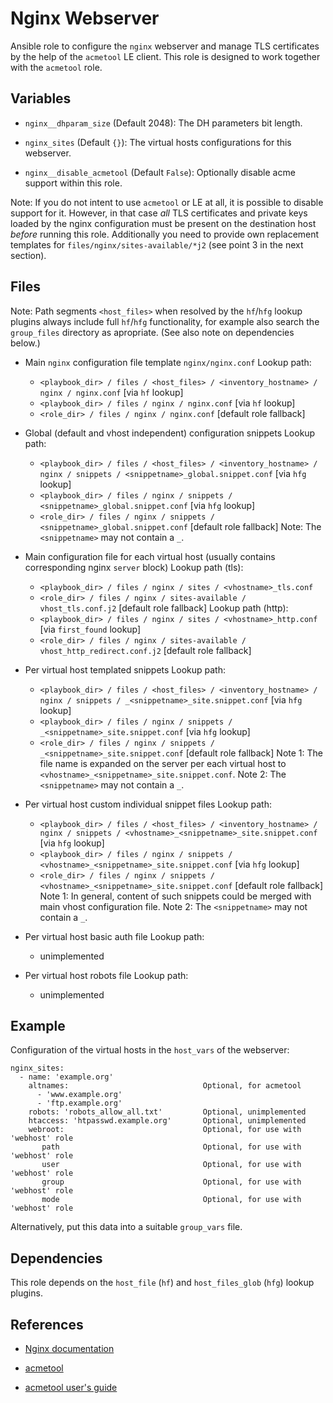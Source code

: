 Nginx Webserver
===============

Ansible role to configure the `nginx` webserver and manage TLS certificates
by the help of the `acmetool` LE client. This role is designed to work together
with the `acmetool` role.


Variables
---------

* `nginx__dhparam_size` (Default 2048):
  The DH parameters bit length.

* `nginx_sites` (Default `{}`):
  The virtual hosts configurations for this webserver.

* `nginx__disable_acmetool` (Default `False`):
  Optionally disable acme support within this role.


Note: If you do not intent to use `acmetool` or LE at all, it is possible to disable
      support for it. However, in that case *all* TLS certificates and private keys
      loaded by the nginx configuration must be present on the destination host *before*
      running this role. Additionally you need to provide own replacement templates
      for `files/nginx/sites-available/*j2` (see point 3 in the next section).


Files
-----

Note: Path segments `<host_files>` when resolved by the `hf`/`hfg` lookup plugins always
      include full `hf`/`hfg` functionality, for example also search the `group_files`
      directory as apropriate. (See also note on dependencies below.)


* Main `nginx` configuration file template `nginx/nginx.conf`
  Lookup path:
    - `<playbook_dir> / files / <host_files> / <inventory_hostname> / nginx / nginx.conf`  [via `hf` lookup]
    - `<playbook_dir> / files / nginx / nginx.conf`  [via `hf` lookup]
    - `<role_dir> / files / nginx / nginx.conf`  [default role fallback]


* Global (default and vhost independent) configuration snippets
  Lookup path:
    - `<playbook_dir> / files / <host_files> / <inventory_hostname> / nginx / snippets / <snippetname>_global.snippet.conf`  [via `hfg` lookup]
    - `<playbook_dir> / files / nginx / snippets / <snippetname>_global.snippet.conf`  [via `hfg` lookup]
    - `<role_dir> / files / nginx / snippets / <snippetname>_global.snippet.conf`  [default role fallback]
  Note: The `<snippetname>` may not contain a `_`.


* Main configuration file for each virtual host (usually contains corresponding nginx `server` block)
  Lookup path (tls):
    - `<playbook_dir> / files / nginx / sites / <vhostname>_tls.conf`
    - `<role_dir> / files / nginx / sites-available / vhost_tls.conf.j2`  [default role fallback]
  Lookup path (http):
    - `<playbook_dir> / files / nginx / sites / <vhostname>_http.conf`  [via `first_found` lookup]
    - `<role_dir> / files / nginx / sites-available / vhost_http_redirect.conf.j2`  [default role fallback]


* Per virtual host templated snippets
  Lookup path:
    - `<playbook_dir> / files / <host_files> / <inventory_hostname> / nginx / snippets / _<snippetname>_site.snippet.conf`  [via `hfg` lookup]
    - `<playbook_dir> / files / nginx / snippets / _<snippetname>_site.snippet.conf`  [via `hfg` lookup]
    - `<role_dir> / files / nginx / snippets / _<snippetname>_site.snippet.conf`  [default role fallback]
  Note 1: The file name is expanded on the server per each virtual host to `<vhostname>_<snippetname>_site.snippet.conf`.
  Note 2: The `<snippetname>` may not contain a `_`.


* Per virtual host custom individual snippet files
  Lookup path:
    - `<playbook_dir> / files / <host_files> / <inventory_hostname> / nginx / snippets / <vhostname>_<snippetname>_site.snippet.conf`  [via `hfg` lookup]
    - `<playbook_dir> / files / nginx / snippets / <vhostname>_<snippetname>_site.snippet.conf`  [via `hfg` lookup]
    - `<role_dir> / files / nginx / snippets / <vhostname>_<snippetname>_site.snippet.conf`  [default role fallback]
  Note 1: In general, content of such snippets could be merged with main vhost configuration file.
  Note 2: The `<snippetname>` may not contain a `_`.


* Per virtual host basic auth file
  Lookup path:
    - unimplemented

* Per virtual host robots file
  Lookup path:
    - unimplemented


Example
-------

Configuration of the virtual hosts in the `host_vars` of the webserver:

```
nginx_sites:
  - name: 'example.org'
    altnames:                              Optional, for acmetool
      - 'www.example.org'
      - 'ftp.example.org'
    robots: 'robots_allow_all.txt'         Optional, unimplemented
    htaccess: 'htpasswd.example.org'       Optional, unimplemented
    webroot:                               Optional, for use with 'webhost' role
       path                                Optional, for use with 'webhost' role
       user                                Optional, for use with 'webhost' role
       group                               Optional, for use with 'webhost' role
       mode                                Optional, for use with 'webhost' role
```

Alternatively, put this data into a suitable `group_vars` file.


Dependencies
------------

This role depends on the `host_file` (`hf`) and `host_files_glob` (`hfg`) lookup plugins.


References
----------

* [Nginx documentation](https://nginx.org/en/docs/)

* [acmetool](https://github.com/hlandau/acmetool)
* [acmetool user's guide](https://hlandau.github.io/acmetool/userguide)
